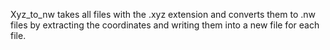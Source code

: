 Xyz_to_nw takes all files with the .xyz extension and converts them to .nw files by extracting the coordinates and writing them into a new file for each file.